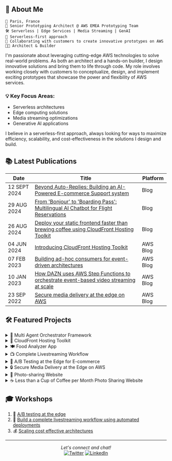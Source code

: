 ## 🚀 About Me

```
📍 Paris, France
💼 Senior Prototyping Architect @ AWS EMEA Prototyping Team
🛠️ Serverless | Edge Services | Media Streaming | GenAI
🎯 Serverless-first approach
🔭 Collaborating with customers to create innovative prototypes on AWS
👨‍💻 Architect & Builder
```

I'm passionate about leveraging cutting-edge AWS technologies to solve real-world problems. As both an architect and a hands-on builder, I design innovative solutions and bring them to life through code. My role involves working closely with customers to conceptualize, design, and implement exciting prototypes that showcase the power and flexibility of AWS services.

### 💡 Key Focus Areas:
- Serverless architectures
- Edge computing solutions
- Media streaming optimizations
- Generative AI applications

I believe in a serverless-first approach, always looking for ways to maximize efficiency, scalability, and cost-effectiveness in the solutions I design and build.

## 📚 Latest Publications

| Date | Title | Platform |
|------|-------|----------|
| 12 SEPT 2024 | [Beyond Auto-Replies: Building an AI-Powered E-commerce Support system](https://community.aws/content/2l4HvcWk7sbm6F4hiJqnXXNHYKj/deploy-your-static-frontend-faster-than-brewing-coffee-using-cloudfront-hosting-toolkit](https://community.aws/content/2lq6cYYwTYGc7S3Zmz28xZoQNQj/beyond-auto-replies-building-an-ai-powered-e-commerce-support-system))  | Blog |
| 29 AUG 2024 | [From 'Bonjour' to 'Boarding Pass': Multilingual AI Chatbot for Flight Reservations](https://community.aws/content/2l4HvcWk7sbm6F4hiJqnXXNHYKj/deploy-your-static-frontend-faster-than-brewing-coffee-using-cloudfront-hosting-toolkit)  | Blog |
| 26 AUG 2024 | [Deploy your static frontend faster than brewing coffee using CloudFront Hosting Toolkit](https://aws.amazon.com/blogs/networking-and-content-delivery/introducing-cloudfront-hosting-toolkit/) | Blog |
| 04 JUN 2024 | [Introducing CloudFront Hosting Toolkit](https://aws.amazon.com/blogs/networking-and-content-delivery/introducing-cloudfront-hosting-toolkit/) | AWS Blog |
| 07 FEB 2023 | [Building ad-hoc consumers for event-driven architectures](https://aws.amazon.com/blogs/compute/building-ad-hoc-consumers-for-event-driven-architectures/) | AWS Blog |
| 10 JAN 2023 | [How DAZN uses AWS Step Functions to orchestrate event-based video streaming at scale](https://aws.amazon.com/blogs/media/how-dazn-uses-aws-step-functions-to-orchestrate-event-based-video-streaming-at-scale/) | AWS Blog |
| 23 SEP 2022 | [Secure media delivery at the edge on AWS](https://aws.amazon.com/blogs/media/secure-media-delivery-at-the-edge-on-amazon-web-services/) | AWS Blog |

## 🛠️ Featured Projects

<details>
<summary>🤖 Multi Agent Orchestrator Framework</summary>

Flexible and powerful framework for managing multiple AI agents and handling complex conversations.
- 📂 [GitHub](https://github.com/awslabs/multi-agent-orchestrator)
- 📦 [NPM](https://www.npmjs.com/package/multi-agent-orchestrator)
- 🐍 [PyPI](https://pypi.org/project/multi-agent-orchestrator/)
</details>

<details>
<summary>🚀 CloudFront Hosting Toolkit</summary>

Open source command line tool to help developers deploy fast and secure frontends in the cloud.
- 📂 [GitHub](https://github.com/awslabs/cloudfront-hosting-toolkit)
- 📦 [NPM](https://www.npmjs.com/package/@aws/cloudfront-hosting-toolkit)
</details>

<details>
<summary>🍽️ Food Analyzer App</summary>

Personalized GenAI nutritional webapp for your shopping and cooking recipes.
- 📂 [GitHub](https://github.com/aws-samples/serverless-genai-food-analyzer-app)
</details>

<details>
<summary>📺 Complete Livestreaming Workflow</summary>

Learn how to deploy video workflows on AWS Elemental Media Services with CI/CD.
- 📂 [GitHub](https://github.com/aws-samples/cicd-mediaservices-workshop)
</details>

<details>
<summary>🔀 A/B Testing at the Edge for E-commerce</summary>

Implement an A/B testing solution for an e-commerce website.
- 📂 [GitHub](https://github.com/aws-samples/ab-testing-at-edge)
</details>

<details>
<summary>🔒 Secure Media Delivery at the Edge on AWS</summary>

Protect your premium video content delivered through Amazon CloudFront from unauthorized access.
- 📂 [GitHub](https://github.com/aws-solutions/secure-media-delivery-at-the-edge-on-aws)
</details>

<details>
<summary>📸 Photo-sharing Website</summary>

Static pre-rendered photo-sharing website to share your pictures publicly without servers.
- 📂 [GitHub](https://github.com/cornelcroi/photo-sharing-website)
</details>

<details>
<summary>☕ Less than a Cup of Coffee per Month Photo Sharing Website</summary>

- 🌐 [Project Page](https://manbehindlens.com/how_is_made.html)
</details>

## 🎓 Workshops

1. 🔬 [A/B testing at the edge](https://catalog.us-east-1.prod.workshops.aws/workshops/e507820e-bd46-421f-b417-107cd608a3b2/en-US)
2. 🎥 [Build a complete livestreaming workflow using automated deployments](https://catalog.us-east-1.prod.workshops.aws/workshops/b520360a-46d4-470e-a34f-c6cf4a73f674/en-US)
3. 💰 [Scaling cost effective architectures](https://catalog.us-east-1.prod.workshops.aws/workshops/f238037c-8f0b-446e-9c15-ebcc4908901a/en-US)

---

<p align="center">
  <i>Let's connect and chat!</i>
  <br>
  <a href="https://twitter.com/cornel_croi" target="_blank"><img src="https://img.shields.io/badge/-Twitter-1DA1F2?style=flat-square&logo=Twitter&logoColor=white" alt="Twitter"></a>
  <a href="https://www.linkedin.com/in/corneliucroitoru" target="_blank"><img src="https://img.shields.io/badge/-LinkedIn-0077B5?style=flat-square&logo=Linkedin&logoColor=white" alt="LinkedIn"></a>

</p>
